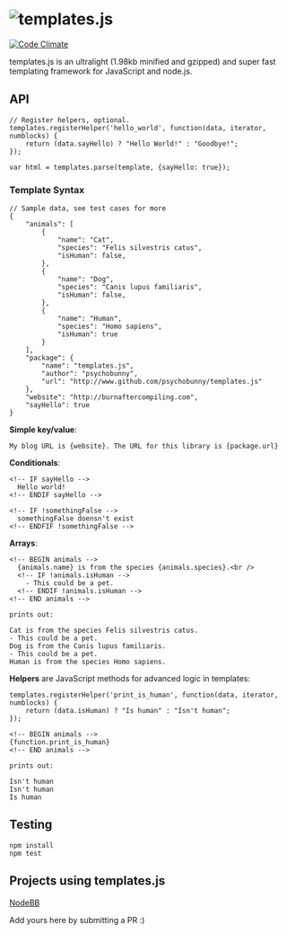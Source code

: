 # <img alt="templates.js" src="http://i.imgur.com/aZrCais.png" />
[![Code Climate](https://codeclimate.com/github/psychobunny/templates.js.png)](https://codeclimate.com/github/psychobunny/templates.js)

templates.js is an ultralight (1.98kb minified and gzipped) and super fast templating framework for JavaScript and node.js.


## API

```
// Register helpers, optional.
templates.registerHelper('hello_world', function(data, iterator, numblocks) {
	return (data.sayHello) ? "Hello World!" : "Goodbye!";
});

var html = templates.parse(template, {sayHello: true});
```


### Template Syntax

```
// Sample data, see test cases for more
{
	"animals": [
		{
			"name": "Cat",
			"species": "Felis silvestris catus",
			"isHuman": false,
		},
		{
			"name": "Dog",
			"species": "Canis lupus familiaris",
			"isHuman": false,
		},
		{
			"name": "Human",
			"species": "Homo sapiens",
			"isHuman": true
		}
	],
	"package": {
		"name": "templates.js",
		"author": "psychobunny",
		"url": "http://www.github.com/psychobunny/templates.js"
	},
	"website": "http://burnaftercompiling.com",
	"sayHello": true
}
```

**Simple key/value**:
```
My blog URL is {website}. The URL for this library is {package.url}
```

**Conditionals**:
```
<!-- IF sayHello -->
  Hello world!
<!-- ENDIF sayHello -->

<!-- IF !somethingFalse -->
  somethingFalse doensn't exist
<!-- ENDFIF !somethingFalse -->
```

**Arrays**:
```
<!-- BEGIN animals -->
  {animals.name} is from the species {animals.species}.<br />
  <!-- IF !animals.isHuman -->
    - This could be a pet.
  <!-- ENDIF !animals.isHuman -->
<!-- END animals -->

prints out:

Cat is from the species Felis silvestris catus.
- This could be a pet.
Dog is from the Canis lupus familiaris.
- This could be a pet.
Human is from the species Homo sapiens.
```

**Helpers** are JavaScript methods for advanced logic in templates:
```
templates.registerHelper('print_is_human', function(data, iterator, numblocks) {
	return (data.isHuman) ? "Is human" : "Isn't human";
});

<!-- BEGIN animals -->
{function.print_is_human}
<!-- END animals -->

prints out:

Isn't human
Isn't human
Is human
```

## Testing

    npm install
    npm test

## Projects using templates.js

[NodeBB](http://www.nodebb.org)

Add yours here by submitting a PR :)